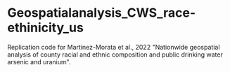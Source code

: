 # Geospatialanalysis_CWS_race-ethinicity_us
Replication code for Martinez-Morata et al., 2022 "Nationwide geospatial analysis of county racial and ethnic composition and public drinking water arsenic and uranium".

